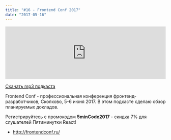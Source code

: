 ```yaml
---
title: "#16 - Frontend Conf 2017"
date: "2017-05-16"
---
```


<iframe width="100%" height="166" scrolling="no" frameborder="no" src="https://w.soundcloud.com/player/?url=https%3A//api.soundcloud.com/tracks/322856673&amp;color=ff5500&amp;auto_play=false&amp;hide_related=false&amp;show_comments=true&amp;show_user=true&amp;show_reposts=false"></iframe>

<a href="https://5minreact.podster.fm/16/download/audio.mp3?download=yes&media=file"><i class="fa fa-download"></i> Скачать mp3 подкаста</a>

Frontend Conf - профессиональная конференция фронтенд-разработчиков, Сколково, 5-6 июня 2017. В этом подкасте сделаю обзор планируемых докладов.

Регистрируйтесь с промокодом **5minCode2017** -  скидка 7% для слушателей Пятиминутки React!

- http://frontendconf.ru/
